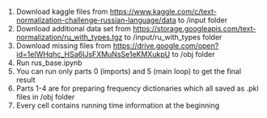1. Download kaggle files from https://www.kaggle.com/c/text-normalization-challenge-russian-language/data to /input folder 
2. Download additional data set from https://storage.googleapis.com/text-normalization/ru_with_types.tgz to /input/ru_with_types folder
3. Download missing files from https://drive.google.com/open?id=1eIWHqhc_HSa6IJsFXMuNsSe1eKMXukpU to /obj folder
4. Run rus_base.ipynb
5. You can run only parts 0 (imports) and 5 (main loop) to get the final result
6. Parts 1-4 are for preparing frequency dictionaries which all saved as .pkl files in /obj folder 
7. Every cell contains running time information at the beginning


